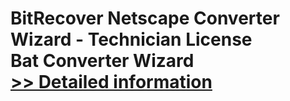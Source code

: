 # BitRecover Netscape Converter Wizard - Technician License<br />Bat Converter Wizard<br />[>> Detailed information](https://secure.shareit.com/shareit/product.html?productid=300953449&affiliateid=200057808)